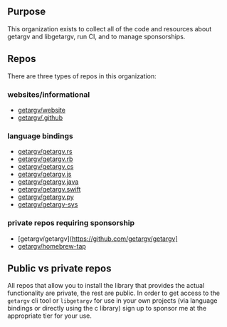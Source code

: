 ## Purpose

This organization exists to collect all of the code and resources about getargv and libgetargv, run CI, and to manage sponsorships.

## Repos

There are three types of repos in this organization:

### websites/informational
- [getargv/website](https://github.com/getargv/website)
- [getargv/.github](https://github.com/getargv/.github)

### language bindings
- [getargv/getargv.rs](https://github.com/getargv/getargv.rs)
- [getargv/getargv.rb](https://github.com/getargv/getargv.rb)
- [getargv/getargv.cs](https://github.com/getargv/getargv.cs)
- [getargv/getargv.js](https://github.com/getargv/getargv.js)
- [getargv/getargv.java](https://github.com/getargv/getargv.java)
- [getargv/getargv.swift](https://github.com/getargv/getargv.swift)
- [getargv/getargv.py](https://github.com/getargv/getargv.py)
- [getargv/getargv-sys](https://github.com/getargv/getargv-sys)

### private repos requiring sponsorship
- [getargv/getargv](https://github.com/getargv/getargv]
- [getargv/homebrew-tap](https://github.com/getargv/homebrew-tap)

## Public vs private repos

All repos that allow you to install the library that provides the actual functionality are private, the rest are public. In order to get access to the `getargv` cli tool or `libgetargv` for use in your own projects (via language bindings or directly using the c library) sign up to sponsor me at the appropriate tier for your use.
